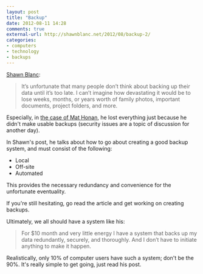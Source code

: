 ```yaml
---
layout: post
title: "Backup"
date: 2012-08-11 14:28
comments: true
external-url: http://shawnblanc.net/2012/08/backup-2/
categories: 
- computers
- technology
- backups
---
```

[Shawn Blanc][source]:

> It’s unfortunate that many people don’t think about backing up their data until it’s too late. I can’t imagine how devastating it would be to lose weeks, months, or years worth of family photos, important documents, project folders, and more.

Especially, in [the case of Mat Honan][mat], he lost everything just because he didn't make usable backups (security issues are a topic of discussion for another day).

In Shawn's post, he talks about how to go about creating a good backup system, and must consist of the following:

- Local
- Off-site
- Automated

This provides the necessary redundancy and convenience for the unfortunate eventuality.

If you're still hesitating, go read the article and get working on creating backups.

Ultimately, we all should have a system like his:

> For $10 month and very little energy I have a system that backs up my data redundantly, securely, and thoroughly. And I don’t have to initiate anything to make it happen.

Realistically, only 10% of computer users have such a system; don't be the 90%. It's really simple to get going, just read his post.

[source]: http://shawnblanc.net/2012/08/backup-2/
[mat]: http://www.wired.com/gadgetlab/2012/08/apple-amazon-mat-honan-hacking/all/